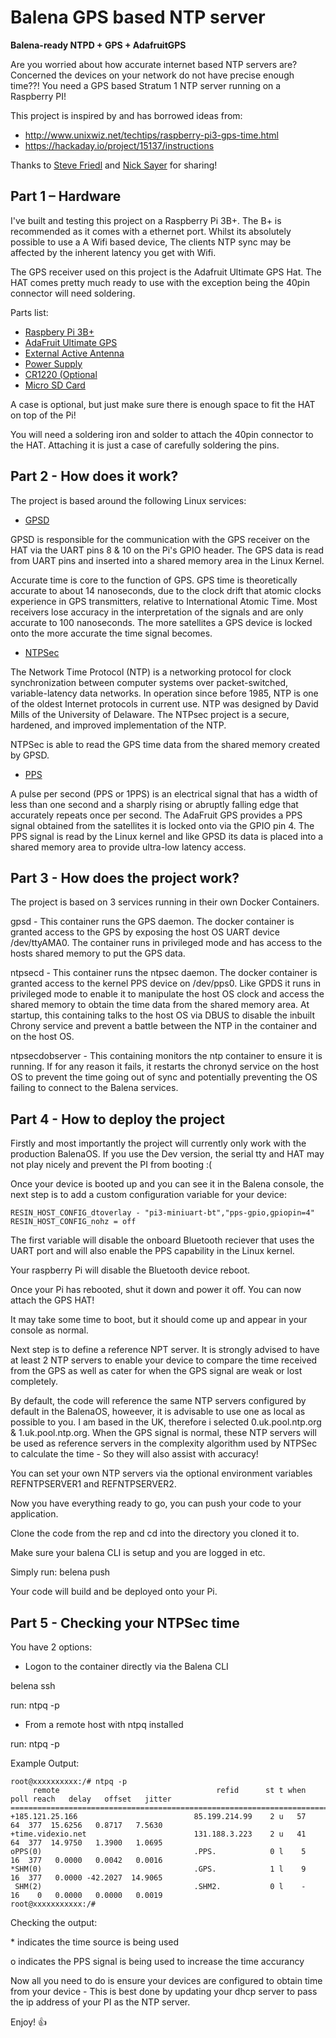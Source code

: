 #  Balena GPS based NTP server 
**Balena-ready NTPD + GPS + AdafruitGPS**

Are you worried about how accurate internet based NTP servers are?  Concerned the devices on your network do not have precise enough time??!  You need a GPS based Stratum 1 NTP server running on a Raspberry PI!

This project is inspired by and has borrowed ideas from:  

 - http://www.unixwiz.net/techtips/raspberry-pi3-gps-time.html
 - https://hackaday.io/project/15137/instructions

Thanks to [Steve Friedl](http://www.unixwiz.net/about/) and [Nick Sayer](https://hackaday.io/nsayer) for sharing!

## Part 1 – Hardware 

I've built and testing this project on a Raspberry Pi 3B+.  The B+ is recommended as it comes with a ethernet port.  Whilst its absolutely possible to use a A Wifi based device, The clients NTP sync may be affected by the inherent latency you get with Wifi.

The GPS receiver used on this project is the Adafruit Ultimate GPS Hat.  The HAT comes pretty much ready to use with the exception being the 40pin connector will need soldering.

Parts list:

- [Raspbery Pi 3B+](https://www.raspberrypi.org/products/raspberry-pi-3-model-b-plus/)
- [AdaFruit Ultimate GPS](https://shop.pimoroni.com/products/adafruit-ultimate-gps-hat-for-raspberry-pi-a-or-b-mini-kit)
- [External Active Antenna](https://shop.pimoroni.com/products/adafruit-gps-antenna-external-active-antenna-3-5v-28db-5-meter-sma)
- [Power Supply](https://shop.pimoroni.com/products/raspberry-pi-universal-power-supply)
- [CR1220 (Optional](https://www.amazon.co.uk/Energizer-CR1220-Lithium-Button-Battery/dp/B000JTIC3Y)
- [Micro SD Card](https://www.amazon.co.uk/SanDisk-microSDHC-Memory-Adapter-Performance/dp/B073JWXGNT/ref=sr_1_6?crid=3IBPK4WTGLMAT&keywords=micro+sd+card&qid=1573296236&s=electronics&sprefix=micro%2Celectronics%2C142&sr=1-6)

A case is optional, but just make sure there is enough space to fit the HAT on top of the Pi!

You will need a soldering iron and solder to attach the 40pin connector to the HAT.  Attaching it is just a case of carefully soldering the pins.  

## Part 2 - How does it work?

The project is based around the following Linux services:

- [GPSD](https://gpsd.gitlab.io/gpsd/index.html)

GPSD is responsible for the communication with the GPS receiver on the HAT via the UART pins 8 & 10 on the Pi's GPIO header.  The GPS data is read from UART pins and inserted into a shared memory area in the Linux Kernel.

Accurate time is core to the function of GPS.  GPS time is theoretically accurate to about 14 nanoseconds, due to the clock drift that atomic clocks experience in GPS transmitters, relative to International Atomic Time. Most receivers lose accuracy in the interpretation of the signals and are only accurate to 100 nanoseconds.  The more satellites a GPS device is locked onto the more accurate the time signal becomes.

- [NTPSec](https://www.ntpsec.org)

The Network Time Protocol (NTP) is a networking protocol for clock synchronization between computer systems over packet-switched, variable-latency data networks. In operation since before 1985, NTP is one of the oldest Internet protocols in current use. NTP was designed by David Mills of the University of Delaware.  The NTPsec project is a secure, hardened, and improved implementation of the NTP.

NTPSec is able to read the GPS time data from the shared memory created by GPSD.

- [PPS](https://en.wikipedia.org/wiki/Pulse-per-second_signal)

A pulse per second (PPS or 1PPS) is an electrical signal that has a width of less than one second and a sharply rising or abruptly falling edge that accurately repeats once per second.   The AdaFruit GPS provides a PPS signal obtained from the satellites it is locked onto via the GPIO pin 4.  The PPS signal is read by the Linux kernel and like GPSD its data is placed into a shared memory area to provide ultra-low latency access.

## Part 3 - How does the project work?

The project is based on 3 services running in their own Docker Containers.

gpsd - This container runs the GPS daemon.  The docker container is granted access to the GPS by exposing the host OS UART device /dev/ttyAMA0.  The container runs in privileged mode and has access to the hosts shared memory to put the GPS data.

ntpsecd - This container runs the ntpsec daemon.  The docker container is granted access to the kernel PPS device on /dev/pps0.  Like GPDS it runs in privileged mode to enable it to manipulate the host OS clock and access the shared memory to obtain the time data from the shared memory area.  At startup, this containing talks to the host OS via DBUS to disable the inbuilt Chrony service and prevent a battle between the NTP in the container and on the host OS.

ntpsecdobserver - This containing monitors the ntp container to ensure it is running.  If for any reason it fails, it restarts the chronyd service on the host OS to prevent the time going out of sync and potentially preventing the OS failing to connect to the Balena services.

## Part 4 - How to deploy the project

Firstly and most importantly the project will currently only work with the production BalenaOS.  If you use the Dev version, the serial tty and HAT may not play nicely and prevent the PI from booting :(

Once your device is booted up and you can see it in the Balena console, the next step is to add a custom configuration variable for your device:

```
RESIN_HOST_CONFIG_dtoverlay - "pi3-miniuart-bt","pps-gpio,gpiopin=4"
RESIN_HOST_CONFIG_nohz = off
```

The first variable will disable the onboard Bluetooth reciever that uses the UART port and will also enable the PPS capability in the Linux kernel.

Your raspberry Pi will disable the Bluetooth device reboot.

Once your Pi has rebooted, shut it down and power it off.  You can now attach the GPS HAT!

It may take some time to boot, but it should come up and appear in your console as normal.

Next step is to define a reference NPT server.  It is strongly advised to have at least 2 NTP servers to enable your device to compare the time received from the GPS as well as cater for when the GPS signal are weak or lost completely.

By default, the code will reference the same NTP servers configured by default in the BalenaOS, howeever, it is advisable to use one as local as possible to you.  I am based in the UK, therefore i selected 0.uk.pool.ntp.org & 1.uk.pool.ntp.org.  When the GPS signal is normal, these NTP servers will be used as reference servers in the complexity algorithm used by NTPSec to calculate the time - So they will also assist with accuracy!

You can set your own NTP servers via the optional environment variables REFNTPSERVER1 and REFNTPSERVER2.

Now you have everything ready to go, you can push your code to your application.

Clone the code from the rep and cd into the directory you cloned it to.

Make sure your balena CLI is setup and you are logged in etc.

Simply run: belena push <application name>

Your code will build and be deployed onto your Pi.

## Part 5 - Checking your NTPSec time

You have 2 options:

- Logon to the container directly via the Balena CLI

belena ssh <device uid> <app name>

run: ntpq -p

- From a remote host with ntpq installed

run: ntpq -p <ip of your pi>

Example Output:

```
root@xxxxxxxxxx:/# ntpq -p
     remote                                   refid      st t when poll reach   delay   offset   jitter
=======================================================================================================
+185.121.25.166                          85.199.214.99    2 u   57   64  377  15.6256   0.8717   7.5630
+time.videxio.net                        131.188.3.223    2 u   41   64  377  14.9750   1.3900   1.0695
oPPS(0)                                  .PPS.            0 l    5   16  377   0.0000   0.0042   0.0016
*SHM(0)                                  .GPS.            1 l    9   16  377   0.0000 -42.2027  14.9065
 SHM(2)                                  .SHM2.           0 l    -   16    0   0.0000   0.0000   0.0019
root@xxxxxxxxxxx:/# 
```

Checking the output:

\* indicates the time source is being used

o indicates the PPS signal is being used to increase the time accurancy

Now all you need to do is ensure your devices are configured to obtain time from your device - This is best done by updating your dhcp server to pass the ip address of your PI as the NTP server.

Enjoy! :+1:
